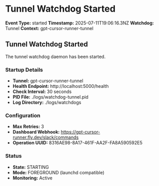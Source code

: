 # Tunnel Watchdog Started

**Event Type:** started
**Timestamp:** 2025-07-11T19:06:16.3NZ
**Watchdog:** Tunnel
**Context:** gpt-cursor-runner-tunnel


## Tunnel Watchdog Started

The tunnel watchdog daemon has been started.

### Startup Details
- **Tunnel:** gpt-cursor-runner-tunnel
- **Health Endpoint:** http://localhost:5000/health
- **Check Interval:** 30 seconds
- **PID File:** ./logs/watchdog-tunnel.pid
- **Log Directory:** ./logs/watchdogs

### Configuration
- **Max Retries:** 3
- **Dashboard Webhook:** https://gpt-cursor-runner.fly.dev/slack/commands
- **Operation UUID:** 8316AE98-8A17-461F-AA2F-FA8A590592E5

### Status
- **State:** STARTING
- **Mode:** FOREGROUND (launchd compatible)
- **Monitoring:** Active


